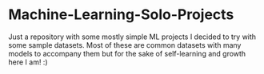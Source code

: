 # Machine-Learning-Solo-Projects
Just a repository with some mostly simple ML projects I decided to try with some sample datasets. Most of these are common datasets with many models to accompany them but for the sake of self-learning and growth here I am! :) 
